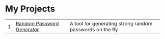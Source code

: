 # My Projects

|     |     |     |
| --- | --- | --- |
| 1      | [Random Password Generator](https://github.com/caiqueazzari/projects/blob/main/code/python/crypto.py) | A tool for generating strong random passwords on the fly |
